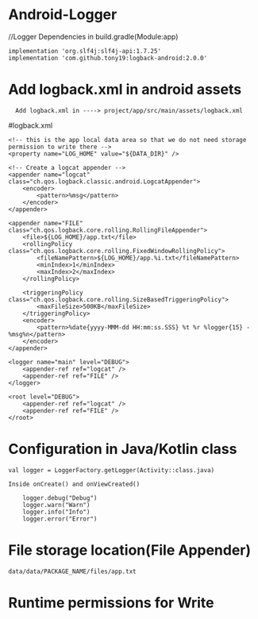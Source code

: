 # Android-Logger

  //Logger Dependencies in build.gradle(Module:app)
  
    implementation 'org.slf4j:slf4j-api:1.7.25'
    implementation 'com.github.tony19:logback-android:2.0.0'
    
   # Add logback.xml in android assets
      Add logback.xml in ----> project/app/src/main/assets/logback.xml
      
   #logback.xml
   
   <configuration debug="true">

    <!-- this is the app local data area so that we do not need storage permission to write there -->
    <property name="LOG_HOME" value="${DATA_DIR}" />

    <!-- Create a logcat appender -->
    <appender name="logcat" class="ch.qos.logback.classic.android.LogcatAppender">
        <encoder>
            <pattern>%msg</pattern>
        </encoder>
    </appender>

    <appender name="FILE" class="ch.qos.logback.core.rolling.RollingFileAppender">
        <file>${LOG_HOME}/app.txt</file>
        <rollingPolicy class="ch.qos.logback.core.rolling.FixedWindowRollingPolicy">
            <fileNamePattern>${LOG_HOME}/app.%i.txt</fileNamePattern>
            <minIndex>1</minIndex>
            <maxIndex>2</maxIndex>
        </rollingPolicy>

        <triggeringPolicy class="ch.qos.logback.core.rolling.SizeBasedTriggeringPolicy">
            <maxFileSize>500KB</maxFileSize>
        </triggeringPolicy>
        <encoder>
            <pattern>%date{yyyy-MMM-dd HH:mm:ss.SSS} %t %r %logger{15} - %msg%n</pattern>
        </encoder>
    </appender>

    <logger name="main" level="DEBUG">
        <appender-ref ref="logcat" />
        <appender-ref ref="FILE" />
    </logger>

    <root level="DEBUG">
        <appender-ref ref="logcat" />
        <appender-ref ref="FILE" />
    </root>

</configuration>

# Configuration in Java/Kotlin class
    val logger = LoggerFactory.getLogger(Activity::class.java)
    
    Inside onCreate() and onViewCreated()
        
        logger.debug("Debug")
        logger.warn("Warn")
        logger.info("Info")
        logger.error("Error")

# File storage location(File Appender)
    data/data/PACKAGE_NAME/files/app.txt

# Runtime permissions for Write

  <uses-permission android:name="android.permission.READ_EXTERNAL_STORAGE" />
    <uses-permission android:name="android.permission.WRITE_EXTERNAL_STORAGE"
        android:maxSdkVersion="28" />
    <uses-permission android:name="android.permission.MANAGE_EXTERNAL_STORAGE" />
